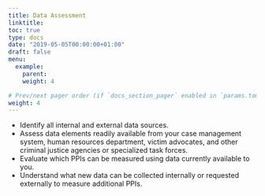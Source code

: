 ```yaml
---
title: Data Assessment
linktitle:
toc: true
type: docs
date: "2019-05-05T00:00:00+01:00"
draft: false
menu:
  example:
    parent: 
    weight: 4

# Prev/next pager order (if `docs_section_pager` enabled in `params.toml`)
weight: 4
---
```


- Identify all internal and external data sources. 
- Assess data elements readily available from your case management system, human resources department, victim advocates, and other criminal justice agencies or specialized task forces. 
- Evaluate which PPIs can be measured using data currently available to you. 
- Understand what new data can be collected internally or requested externally to measure additional PPIs.
